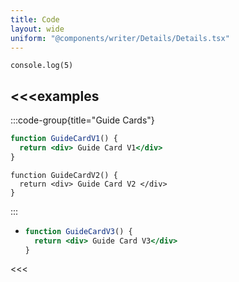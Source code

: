 ```yaml
---
title: Code
layout: wide
uniform: "@components/writer/Details/Details.tsx"
---
```


```tsx
console.log(5)
```

<<<examples
- 
  :::code-group{title="Guide Cards"}
  ```jsx Guide Card Example
  function GuideCardV1() {
    return <div> Guide Card V1</div>
  }
  ```

  ```tsx Card Group V2 Sample
  function GuideCardV2() {
    return <div> Guide Card V2 </div>
  }
  ``` 
  :::

- 
  ```jsx 
  function GuideCardV3() {
    return <div> Guide Card V3</div>
  }
  ``` 
<<<